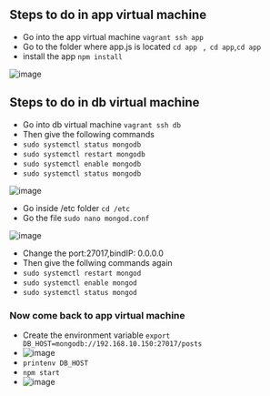## Steps to do in app virtual machine
- Go into the app virtual machine `vagrant ssh app`
- Go to the folder where app.js is located `cd app ` ,` cd app`,`cd app` 
- install the app `npm install`

 ![image](https://user-images.githubusercontent.com/97250268/197030870-13839e68-03bd-4142-bdfc-de3b0b85a5e6.png)
 
 ## Steps to do in db virtual machine
 - Go into db virtual machine `vagrant ssh db`
 - Then give the following commands
 - `sudo systemctl status mongodb`
 - `sudo systemctl restart mongodb`
 - `sudo systemctl enable mongodb`
 - `sudo systemctl status mongodb`
 
![image](https://user-images.githubusercontent.com/97250268/197031748-af98dc29-f278-4006-9229-c00b70a3ac91.png)

- Go inside /etc folder `cd /etc`
- Go the file `sudo nano mongod.conf`

![image](https://user-images.githubusercontent.com/97250268/197033226-e1b2a9e6-0143-49cc-a324-640de5cce4b0.png)

- Change the port:27017,bindIP: 0.0.0.0
- Then give the follwing commands again
- `sudo systemctl restart mongod`
-  `sudo systemctl enable mongod`
-  `sudo systemctl status mongod`

### Now come back to app virtual machine
- Create the environment variable
 `export DB_HOST=mongodb://192.168.10.150:27017/posts`
- ![image](https://user-images.githubusercontent.com/97250268/197034333-1348abba-3036-4240-8c5c-fac041e89800.png)
- `printenv DB_HOST`
- `npm start`
- ![image](https://user-images.githubusercontent.com/97250268/197034685-ce4e4a83-f15e-4fd6-949b-60dec293f3ec.png)







